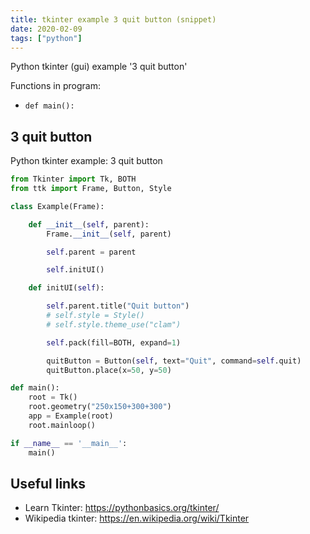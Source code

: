 ```yaml
---
title: tkinter example 3 quit button (snippet)
date: 2020-02-09
tags: ["python"]
---
```

Python tkinter (gui) example '3 quit button'

Functions in program: 
* `def main():`

## 3 quit button

Python tkinter example: 3 quit button

```python
from Tkinter import Tk, BOTH
from ttk import Frame, Button, Style

class Example(Frame):

    def __init__(self, parent):
        Frame.__init__(self, parent)

        self.parent = parent

        self.initUI()

    def initUI(self):

        self.parent.title("Quit button")
        # self.style = Style()
        # self.style.theme_use("clam")

        self.pack(fill=BOTH, expand=1)

        quitButton = Button(self, text="Quit", command=self.quit)
        quitButton.place(x=50, y=50)

def main():
    root = Tk()
    root.geometry("250x150+300+300")
    app = Example(root)
    root.mainloop()

if __name__ == '__main__':
    main()

```

## Useful links

- Learn Tkinter: https://pythonbasics.org/tkinter/
- Wikipedia tkinter: https://en.wikipedia.org/wiki/Tkinter
